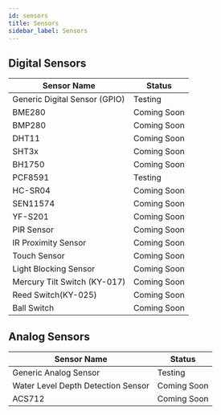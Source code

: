 ```yaml
---
id: sensors
title: Sensors
sidebar_label: Sensors
---
```


## Digital Sensors 

| **Sensor Name**               | **Status**  |
|-------------------------------|-------------|
| Generic Digital Sensor (GPIO) | Testing     |
| BME280                        | Coming Soon |
| BMP280                        | Coming Soon |
| DHT11                         | Coming Soon |
| SHT3x                         | Coming Soon |
| BH1750                        | Coming Soon |
| PCF8591                       | Testing     |
| HC-SR04                       | Coming Soon |
| SEN11574                      | Coming Soon |
| YF-S201                       | Coming Soon |
| PIR Sensor                    | Coming Soon |
| IR Proximity Sensor           | Coming Soon |
| Touch Sensor                  | Coming Soon |
| Light Blocking Sensor         | Coming Soon |
| Mercury Tilt Switch (KY-017)  | Coming Soon |
| Reed Switch(KY-025)           | Coming Soon |
| Ball Switch                   | Coming Soon |

## Analog Sensors 

| **Sensor Name**                    | **Status**  |
|------------------------------------|-------------|
| Generic Analog Sensor              | Testing     |
| Water Level Depth Detection Sensor | Coming Soon |
| ACS712                             | Coming Soon |